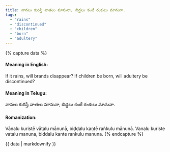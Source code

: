 ```yaml
---
title: వానలు కురిస్తే వాతలు మానునా, బిడ్డలు కంటే రంకులు మానునా.
tags:
  - "rains"
  - "discontinued"
  - "children"
  - "born"
  - "adultery"
---
```


{% capture data %}
#### Meaning in English:
If it rains, will brands disappear? If children be born, will adultery be discontinued?

#### Meaning in Telugu:
వానలు కురిస్తే వాతలు మానునా, బిడ్డలు కంటే రంకులు మానునా.

#### Romanization:
Vānalu kuristē vātalu mānunā, biḍḍalu kaṇṭē raṅkulu mānunā.
Vanalu kuriste vatalu manuna, biddalu kante rankulu manuna.
{% endcapture %}

{{ data | markdownify }}

